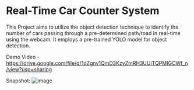 # Real-Time Car Counter System

This Project aims to utilize the object detection technique to identify the number of cars passing through a pre-determined path/road in real-time using the webcam. It employs a pre-trained YOLO model for object detection.

Demo Video - https://drive.google.com/file/d/1dZgnv1QmD3KzyZmRH3UUiTQPMIGCWf_n/view?usp=sharing

Snapshot:
![image](https://github.com/RohitMacherla3/real-time-object-detection-system/assets/89356811/03a058db-fef2-42d8-b1c2-a420ffc61053)





